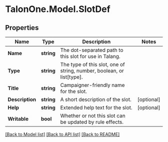 
# TalonOne.Model.SlotDef

## Properties

Name | Type | Description | Notes
------------ | ------------- | ------------- | -------------
**Name** | **string** | The dot-separated path to this slot for use in Talang. | 
**Type** | **string** | The type of this slot, one of string, number, boolean, or list[type]. | 
**Title** | **string** | Campaigner-friendly name for the slot. | 
**Description** | **string** | A short description of the slot. | [optional] 
**Help** | **string** | Extended help text for the slot. | [optional] 
**Writable** | **bool** | Whether or not this slot can be updated by rule effects. | 

[[Back to Model list]](../README.md#documentation-for-models)
[[Back to API list]](../README.md#documentation-for-api-endpoints)
[[Back to README]](../README.md)

